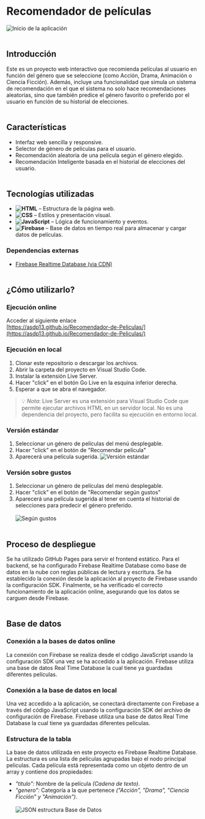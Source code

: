 # Recomendador de películas
![Inicio de la aplicación](https://github.com/user-attachments/assets/e3db5e5b-609a-425c-8eb1-e35957ebe0e3)
<br><br>
## Introducción
Este es un proyecto web interactivo que recomienda películas al usuario en función del género que se seleccione (como Acción, Drama, Animación o Ciencia Ficción). Además, incluye una funcionalidad que simula un sistema de recomendación en el que el sistema no solo hace recomendaciones aleatorias, sino que también predice el género favorito o preferido por el usuario en función de su historial de elecciones.
<br><br>
## Características
- Interfaz web sencilla y responsive.
- Selector de género de películas para el usuario.
- Recomendación aleatoria de una película según el género elegido.
- Recomendación Inteligente basada en el historial de elecciones del usuario.
<br><br>
## Tecnologías utilizadas
- **![HTML](https://img.shields.io/badge/-HTML-%23e34f26?style=flat&labelColor=%23ffffff&logo=HTML5)** – Estructura de la página web.
- **![CSS](https://img.shields.io/badge/-CSS-%2300a2ff?style=flat&labelColor=%23007ec6&logo=CSS3)** – Estilos y presentación visual.
- **![JavaScript](https://img.shields.io/badge/-JavaScript-%23f7df1e?style=flat&labelColor=%23000000&logo=JavaScript)** – Lógica de funcionamiento y eventos.
- **![Firebase](https://img.shields.io/badge/-Firebase-%23ffc400?style=flat&labelColor=%23dd2c00&logo=Firebase)** – Base de datos en tiempo real para almacenar y cargar datos de películas.
### Dependencias externas
- [Firebase Realtime Database (via CDN)](https://firebase.google.com/docs/database/web/start)
<br><br>
## ¿Cómo utilizarlo?
### Ejecución online
Acceder al siguiente enlace
<br>
[https://asdp13.github.io/Recomendador-de-Peliculas/](https://asdp13.github.io/Recomendador-de-Peliculas/)
### Ejecución en local
1. Clonar este repositorio o descargar los archivos.
2. Abrir la carpeta del proyecto en Visual Studio Code.
3. Instalar la extensión Live Server.
4. Hacer "click" en el botón Go Live en la esquina inferior derecha.
5. Esperar a que se abra el navegador.
> 💡 *Nota*: Live Server es una extensión para Visual Studio Code que permite ejecutar archivos HTML en un servidor local. No es una dependencia del proyecto, pero facilita su ejecución en entorno local.
### Versión estándar
1. Seleccionar un género de películas del menú desplegable.
2. Hacer "click" en el botón de "Recomendar película"
3. Aparecerá una película sugerida.
![Versión estándar](https://github.com/user-attachments/assets/6dabc3d6-d42b-405d-b651-fb9f590581f7)
### Versión sobre gustos
1. Seleccionar un género de películas del menú desplegable.
2. Hacer "click" en el botón de "Recomendar según gustos"
3. Aparecerá una película sugerida al tener en cuenta el historial de selecciones para predecir el género preferido.
<br><br>
![Según gustos](https://github.com/user-attachments/assets/63f9c6ba-2ebb-4e0d-a63e-a96becef3d3c)
<br><br>
## Proceso de despliegue
Se ha utilizado GitHub Pages para servir el frontend estático. Para el backend, se ha configurado Firebase Realtime Database como base de datos en la nube con reglas públicas de lectura y escritura. Se ha establecido la conexión desde la aplicación al proyecto de Firebase usando la configuración SDK. Finalmente, se ha verificado el correcto funcionamiento de la aplicación online, asegurando que los datos se carguen desde Firebase.
<br><br>
## Base de datos
### Conexión a la bases de datos online
La conexión con Firebase se realiza desde el código JavaScript usando la configuración SDK una vez se ha accedido a la aplicación. Firebase utiliza una base de datos Real Time Database la cual tiene ya guardadas diferentes películas.
### Conexión a la base de datos en local
Una vez accedido a la aplicación, se conectará directamente con Firebase a través del código JavaScript usando la configuración SDK del archivo de configuración de Firebase. Firebase utiliza una base de datos Real Time Database la cual tiene ya guardadas diferentes películas.
### Estructura de la tabla
La base de datos utilizada en este proyecto es Firebase Realtime Database. La estructura es una lista de películas agrupadas bajo el nodo principal peliculas. Cada película está representada como un objeto dentro de un array y contiene dos propiedades:
- _"titulo":_ Nombre de la película _(Cadena de texto)_.
- _"genero":_ Categoría a la que pertenece _("Acción", "Drama", "Ciencia Ficción" y "Animación")_.
<br><br>
![JSON estructura Base de Datos](https://github.com/user-attachments/assets/d3aac3f4-32ce-4520-b0a5-354873ad5297)
